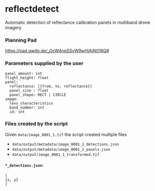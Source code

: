 # reflectdetect
Automatic detection of reflectance calibration panels in multiband drone imagery

### Planning Pad
https://pad.gwdg.de/_OcW4npSSvW9wHiAjN016Q#

### Parameters supplied by the user
```
panel_amount: int
flight_height: float
panel:
  reflectance: [{from, to, reflectance}]
  panel_size : float
  panel_shape: RECT | CIRCLE
image:
  lens_characteristics
  band_number: int
  id: int
```
### Files created by the script
Given `data/image_0001_1.tif` the script created multiple files 
- `data/output/metadata/image_0001_1_detections.json`
- `data/output/metadata/image_0001_1_panels.json`
- `data/output/image_0001_1_transformed.tif`

#### `*_detections.json`:

```
[
{x, y}
]
```